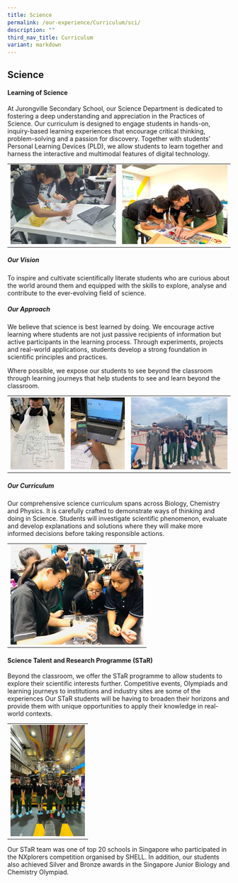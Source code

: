 ```yaml
---
title: Science
permalink: /our-experience/Curriculum/sci/
description: ""
third_nav_title: Curriculum
variant: markdown
---
```

## Science

#### Learning of Science
At Jurongville Secondary School, our Science Department is dedicated to fostering a deep understanding and appreciation in the Practices of Science. Our curriculum is designed to engage students in hands-on, inquiry-based learning experiences that encourage critical thinking, problem-solving and a passion for discovery. Together with students’ Personal Learning Devices (PLD), we allow students to learn together and harness the interactive and multimodal features of digital technology.
<table>
	<tbody><tr><td><img style="width:300px" src="/images/2024_SC_P1.jpg"></td><td><img style="width:300px" src="/images/2024_SC_P2.jpg"></td>
	</tr>
</tbody></table>

##### Our Vision
To inspire and cultivate scientifically literate students who are curious about the world around them and equipped with the skills to explore, analyse and contribute to the ever-evolving field of science.

##### Our Approach
We believe that science is best learned by doing. We encourage active learning where students are not just passive recipients of information but active participants in the learning process. Through experiments, projects and real-world applications, students develop a strong foundation in scientific principles and practices.

Where possible, we expose our students to see beyond the classroom through learning journeys that help students to see and learn beyond the classroom. 
<table>
	<tbody><tr><td><img style="width:168px" src="/images/2024_SC_P3.jpg"></td><td><img style="width:168px" src="/images/2024_SC_P4.jpg"></td><td><img style="width:300px" src="/images/2024_SC_P5.jpg"></td>
	</tr>
</tbody></table>

##### Our Curriculum
Our comprehensive science curriculum spans across Biology, Chemistry and Physics. It is carefully crafted to demonstrate ways of thinking and doing in Science. Students will investigate scientific phenomenon, evaluate and develop explanations and solutions where they will make more informed decisions before taking responsible actions.
<table>
	<tbody><tr><td><img style="width:300px" src="/images/2024_SC_P6.jpg"></td>
	</tr>
</tbody></table>

#### Science Talent and Research Programme (STaR)
Beyond the classroom, we offer the STaR programme to allow students to explore their scientific interests further. Competitive events, Olympiads and learning journeys to institutions and industry sites are some of the experiences Our STaR students will be having to broaden their horizons and provide them with unique opportunities to apply their knowledge in real-world contexts.
<table>
	<tbody><tr><td><img style="width:168px" src="/images/2024_SC_P7.jpg"></td>
	</tr>
</tbody></table>
Our STaR team was one of top 20 schools in Singapore who participated in the NXplorers competition organised by SHELL. In addition, our students also achieved Silver and Bronze awards in the Singapore Junior Biology and Chemistry Olympiad.